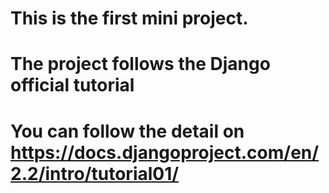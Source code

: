 

# This is the first mini project. 

# The project follows the Django official tutorial 

# You can follow the detail on https://docs.djangoproject.com/en/2.2/intro/tutorial01/


